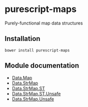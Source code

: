# purescript-maps

Purely-functional map data structures

## Installation

```
bower install purescript-maps
```

## Module documentation

- [Data.Map](docs/Data/Map.md)
- [Data.StrMap](docs/Data/StrMap.md)
- [Data.StrMap.ST](docs/Data/StrMap/ST.md)
- [Data.StrMap.ST.Unsafe](docs/Data/StrMap/ST/Unsafe.md)
- [Data.StrMap.Unsafe](docs/Data/StrMap/Unsafe.md)
